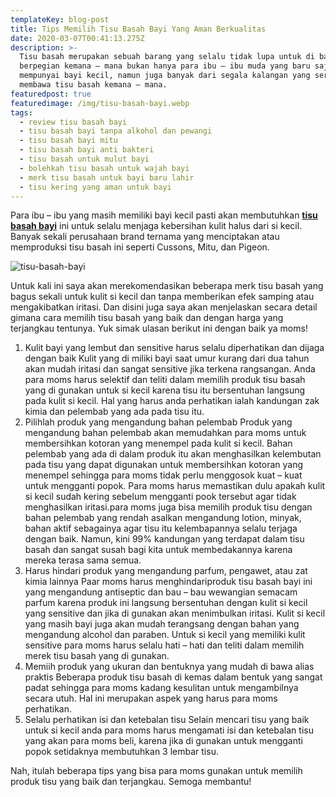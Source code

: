 ```yaml
---
templateKey: blog-post
title: Tips Memilih Tisu Basah Bayi Yang Aman Berkualitas
date: 2020-03-07T00:41:13.275Z
description: >-
  Tisu basah merupakan sebuah barang yang selalu tidak lupa untuk di bawa
  berpegian kemana – mana bukan hanya para ibu – ibu muda yang baru saja
  mempunyai bayi kecil, namun juga banyak dari segala kalangan yang sering
  membawa tisu basah kemana – mana. 
featuredpost: true
featuredimage: /img/tisu-basah-bayi.webp
tags:
  - review tisu basah bayi
  - tisu basah bayi tanpa alkohol dan pewangi
  - tisu basah bayi mitu
  - tisu basah bayi anti bakteri
  - tisu basah untuk mulut bayi
  - bolehkah tisu basah untuk wajah bayi
  - merk tisu basah untuk bayi baru lahir
  - tisu kering yang aman untuk bayi
---
```

Para ibu – ibu yang masih memiliki bayi kecil pasti akan membutuhkan **[tisu basah bayi](https://www.blibli.com/harga/tisu-basah-bayi--cussons)** ini untuk selalu menjaga kebersihan kulit halus dari si kecil. Banyak sekali perusahaan brand ternama yang menciptakan atau memproduksi tisu basah ini seperti Cussons, Mitu, dan Pigeon. 

![tisu-basah-bayi](/img/tisu-basah-bayi.webp "Tisu basah bayi")

Untuk kali ini saya akan merekomendasikan beberapa merk tisu basah yang bagus sekali untuk kulit si kecil dan tanpa memberikan efek samping atau mengakibatkan iritasi. Dan disini juga saya akan menjelaskan secara detail gimana cara memilih tisu basah yang baik dan dengan harga yang terjangkau tentunya. Yuk simak ulasan berikut ini dengan baik ya moms!

1. Kulit bayi yang lembut dan sensitive harus selalu diperhatikan dan dijaga dengan baik Kulit yang di miliki bayi saat umur kurang dari dua tahun akan mudah iritasi dan sangat sensitive jika terkena rangsangan. Anda para moms harus selektif dan teliti dalam memilih produk tisu basah yang di gunakan untuk si kecil karena tisu itu bersentuhan langsung pada kulit si kecil. Hal yang harus anda perhatikan ialah kandungan zak kimia dan pelembab yang ada pada tisu itu. 
2. Pilihlah produk yang mengandung bahan pelembab Produk yang mengandung bahan pelembab akan memudahkan para moms untuk membersihkan kotoran yang menempel pada kulit si kecil. Bahan pelembab yang ada di dalam produk itu akan menghasilkan kelembutan pada tisu yang dapat digunakan untuk membersihkan kotoran yang menempel sehingga para moms tidak perlu menggosok kuat – kuat untuk mengganti popok. Para moms harus memastikan dulu apakah kulit si kecil sudah kering sebelum mengganti pook tersebut agar tidak menghasilkan iritasi.para moms juga bisa memilih produk tisu dengan bahan pelembab yang rendah asalkan mengandung lotion, minyak, bahan aktif sebagainya agar tisu itu kelembapannya selalu terjaga dengan baik. Namun, kini 99% kandungan yang terdapat dalam tisu basah dan sangat susah bagi kita untuk membedakannya karena mereka terasa sama semua. 
3. Harus hindari produk yang mengandung parfum, pengawet, atau zat kimia lainnya Paar moms harus menghindariproduk tisu basah bayi ini yang mengandung antiseptic dan bau – bau wewangian semacam parfum karena produk ini langsung bersentuhan dengan kulit si kecil yang sensitive dan jika di gunakan akan menimbulkan iritasi. Kulit si kecil yang masih bayi juga akan mudah terangsang dengan bahan yang mengandung alcohol dan paraben. Untuk si kecil yang memiliki kulit sensitive para moms harus selalu hati – hati dan teliti dalam memilih merek tisu basah yang di gunakan. 
4. Memiih produk yang ukuran dan bentuknya yang mudah di bawa alias praktis Beberapa produk tisu basah di kemas dalam bentuk yang sangat padat sehingga para moms kadang kesulitan untuk mengambilnya secara utuh. Hal ini merupakan aspek yang harus para moms perhatikan. 
5. Selalu perhatikan isi dan ketebalan tisu Selain mencari tisu yang baik untuk si kecil anda para moms harus mengamati isi dan ketebalan tisu yang akan para moms beli, karena jika di gunakan untuk mengganti popok setidaknya membutuhkan 3 lembar tisu. 


Nah, itulah beberapa tips yang bisa para moms gunakan untuk memilih produk tisu yang baik dan terjangkau. Semoga membantu!
